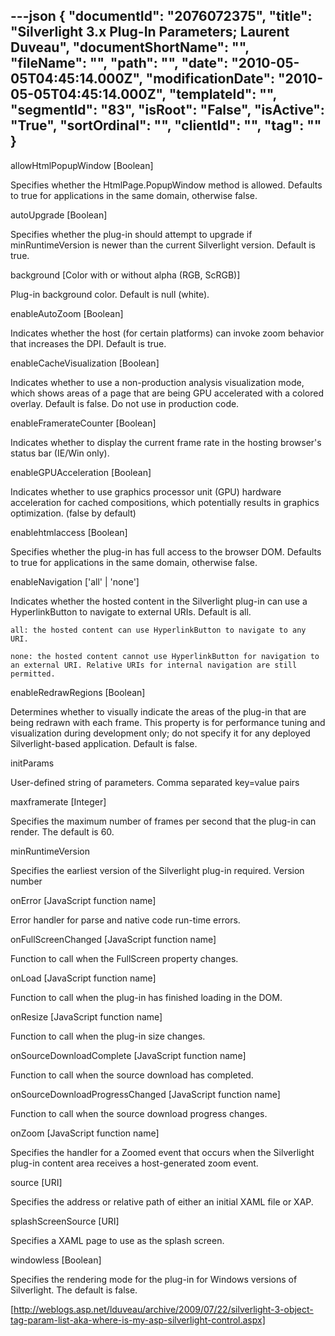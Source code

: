 ---json
{
  "documentId": "2076072375",
  "title": "Silverlight 3.x Plug-In Parameters; Laurent Duveau",
  "documentShortName": "",
  "fileName": "",
  "path": "",
  "date": "2010-05-05T04:45:14.000Z",
  "modificationDate": "2010-05-05T04:45:14.000Z",
  "templateId": "",
  "segmentId": "83",
  "isRoot": "False",
  "isActive": "True",
  "sortOrdinal": "",
  "clientId": "",
  "tag": ""
}
---

allowHtmlPopupWindow [Boolean]

Specifies whether the HtmlPage.PopupWindow  method is allowed. Defaults to true for applications in the same domain, otherwise false.


autoUpgrade [Boolean]

Specifies whether the plug-in should attempt to upgrade if minRuntimeVersion is newer than the current Silverlight version. Default is true.


background [Color with or without alpha (RGB, ScRGB)]

Plug-in background color. Default is null (white).


enableAutoZoom [Boolean]

Indicates whether the host (for certain platforms) can invoke zoom behavior that increases the DPI. Default is true.


enableCacheVisualization [Boolean]

Indicates whether to use a non-production analysis visualization mode, which shows areas of a page that are being GPU accelerated with a colored overlay. Default is false. Do not use in production code.


enableFramerateCounter [Boolean]

Indicates whether to display the current frame rate in the hosting browser's status bar (IE/Win only).


enableGPUAcceleration [Boolean]

Indicates whether to use graphics processor unit (GPU) hardware acceleration for cached compositions, which potentially results in graphics optimization. (false by default)


enablehtmlaccess [Boolean]

Specifies whether the plug-in has full access to the browser DOM. Defaults to true for applications in the same domain, otherwise false.


enableNavigation ['all' | 'none']

Indicates whether the hosted content in the Silverlight plug-in can use a HyperlinkButton to navigate to external URIs. Default is all. 	

    all: the hosted content can use HyperlinkButton to navigate to any URI.

    none: the hosted content cannot use HyperlinkButton for navigation to an external URI. Relative URIs for internal navigation are still permitted.


enableRedrawRegions [Boolean]

Determines whether to visually indicate the areas of the plug-in that are being redrawn with each frame. This property is for performance tuning and visualization during development only; do not specify it for any deployed Silverlight-based application. Default is false.


initParams 

User-defined string of parameters. 	Comma separated key=value pairs


maxframerate [Integer]

Specifies the maximum number of frames per second that the plug-in can render. The default is 60.


minRuntimeVersion 

Specifies the earliest version of the Silverlight plug-in required. 	Version number


onError [JavaScript function name]

Error handler for parse and native code run-time errors.


onFullScreenChanged [JavaScript function name]

Function to call when the FullScreen property changes.


onLoad [JavaScript function name]

Function to call when the plug-in has finished loading in the DOM.


onResize [JavaScript function name]

Function to call when the plug-in size changes.


onSourceDownloadComplete [JavaScript function name]

Function to call when the source download has completed.


onSourceDownloadProgressChanged [JavaScript function name]

Function to call when the source download progress changes.


onZoom [JavaScript function name]

Specifies the handler for a Zoomed event that occurs when the Silverlight plug-in content area receives a host-generated zoom event.


source  [URI]

Specifies the address or relative path of either an initial XAML file or XAP.


splashScreenSource [URI]

Specifies a XAML page to use as the splash screen.


windowless [Boolean]

Specifies the rendering mode for the plug-in for Windows versions of Silverlight. The default is false.

[http://weblogs.asp.net/lduveau/archive/2009/07/22/silverlight-3-object-tag-param-list-aka-where-is-my-asp-silverlight-control.aspx]
